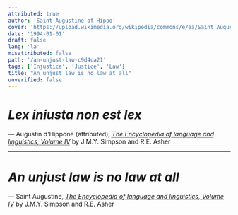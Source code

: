 ```yaml
---
attributed: true
author: 'Saint Augustine of Hippo'
cover: 'https://upload.wikimedia.org/wikipedia/commons/e/ea/Saint_Augustine_by_Philippe_de_Champaigne.jpg'
date: '1994-01-01'
draft: false
lang: 'la'
misattributed: false
path: '/an-unjust-law-c9d4ca21'
tags: ['Injustice', 'Justice', 'Law']
title: "An unjust law is no law at all"
unverified: false
---
```


# *Lex iniusta non est lex*
&mdash; Augustin d'Hippone (attributed), <cite><em><abbr title="ISBN-13: 9780241339466">The Encyclopedia of language and linguistics, Volume IV</abbr></em></cite> by J.M.Y. Simpson and R.E. Asher

----

# *An unjust law is no law at all*
&mdash; Saint Augustine, <cite><em><abbr title="ISBN: 0080359434">The Encyclopedia of language and linguistics, Volume IV</abbr></em></cite> by J.M.Y. Simpson and R.E. Asher